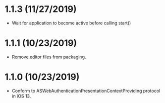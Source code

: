 # 1.1.3 (11/27/2019)
* Wait for application to become active before calling start()

# 1.1.1 (10/23/2019)
* Remove editor files from packaging.

# 1.1.0 (10/23/2019)
* Conform to ASWebAuthenticationPresentationContextProviding protocol in iOS 13.